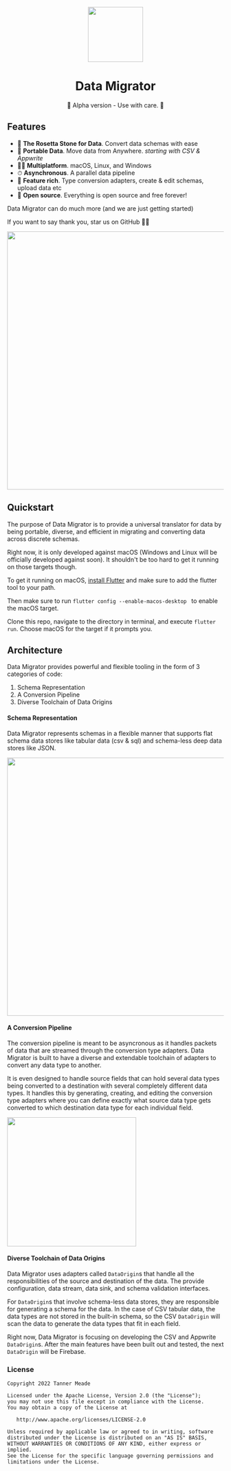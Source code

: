 <p align="center">
  <img src="https://github.com/tannermeade/data-migrator/blob/master/.github/assets/data_migrator.svg?raw=true" height="128">
  <h1 align="center">Data Migrator</h1>
  <p align="center">🚧 Alpha version - Use with care. 🚧</p>
</p>


## Features

- 💎 **The Rosetta Stone for Data**. Convert data schemas with ease
- 🚀 **Portable Data**. Move data from Anywhere. *starting with CSV & Appwrite*
- 🧑‍💻 **Multiplatform**. macOS, Linux, and Windows
- ⏱ **Asynchronous**. A parallel data pipeline
- 🍭 **Feature rich**. Type conversion adapters, create & edit schemas, upload data etc
- 🤲 **Open source**. Everything is open source and free forever!

Data Migrator can do much more (and we are just getting started)

If you want to say thank you, star us on GitHub  🙌💙

<img src="https://github.com/tannermeade/data-migrator/blob/master/.github/assets/data_migrator-screenshot.png?raw=true" height="600">

## Quickstart

The purpose of Data Migrator is to provide a universal translator for data by being portable, diverse, and efficient in migrating and converting data across discrete schemas.

Right now, it is only developed against macOS (Windows and Linux will be officially developed against soon). It shouldn't be too hard to get it running on those targets though.

To get it running on macOS, [install Flutter](https://docs.flutter.dev/get-started/install/macos "install Flutter") and make sure to add the flutter tool to your path.

Then make sure to run `flutter config --enable-macos-desktop ` to enable the macOS target.

Clone this repo, navigate to the directory in terminal, and execute `flutter run`. Choose macOS for the target if it prompts you.

## Architecture


Data Migrator provides powerful and flexible tooling in the form of 3 categories of code:
1. Schema Representation
2. A Conversion Pipeline
3. Diverse Toolchain of Data Origins

#### Schema Representation

Data Migrator represents schemas in a flexible manner that supports flat schema data stores like tabular data (csv & sql) and schema-less deep data stores like JSON.

<img src="https://github.com/tannermeade/data-migrator/blob/master/.github/assets/schema_representation.png?raw=true" height="600">

#### A Conversion Pipeline

The conversion pipeline is meant to be asyncronous as it handles packets of data that are streamed through the conversion type adapters. Data Migrator is built to have a diverse and extendable toolchain of adapters to convert any data type to another.

It is even designed to handle source fields that can hold several data types being converted to a destination with several completely different data types. It handles this by generating, creating, and editing the conversion type adapters where you can define exactly what source data type gets converted to which destination data type for each individual field.

<img src="https://github.com/tannermeade/data-migrator/blob/master/.github/assets/conversion_pipeline.png?raw=true" height="300">

#### Diverse Toolchain of Data Origins

Data Migrator uses adapters called `DataOrigin`s that handle all the responsibilities of the source and destination of the data. The provide configuration, data stream, data sink, and schema validation interfaces.

For `DataOrigin`s that involve schema-less data stores, they are responsible for generating a schema for the data. In the case of CSV tabular data, the data types are not stored in the built-in schema, so the CSV `DataOrigin` will scan the data to generate the data types that fit in each field.

Right now, Data Migrator is focusing on developing the CSV and Appwrite `DataOrigin`s. After the main features have been built out and tested, the next `DataOrigin` will be Firebase.

### License

```
Copyright 2022 Tanner Meade

Licensed under the Apache License, Version 2.0 (the "License");
you may not use this file except in compliance with the License.
You may obtain a copy of the License at

   http://www.apache.org/licenses/LICENSE-2.0

Unless required by applicable law or agreed to in writing, software
distributed under the License is distributed on an "AS IS" BASIS,
WITHOUT WARRANTIES OR CONDITIONS OF ANY KIND, either express or implied.
See the License for the specific language governing permissions and
limitations under the License.
```
